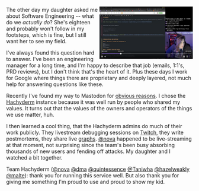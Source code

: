 <!--
.. title: Working In The Open
.. slug: working-in-the-open
.. date: 2022-12-04 09:47:54 UTC-08:00
.. tags: Life
.. category: 
.. link: 
.. description: 
.. type: text
-->

<p><img style="float:right" class="postimage" src="/f/hachyderm-debugging.png" alt="screenshot of @nova live-debugging Hachyderm on Twitch" width=50%></p>

The other day my daughter asked me about Software Engineering -- what do
we _actually do_? She's eighteen and probably won't follow in my
footsteps, which is fine, but I still want her to see my field.

I've always found this question hard to answer. I've been an engineering
manager for a long time, and I'm happy to describe that job (emails,
1:1's, PRD reviews), but I don't think that's the heart of it. Plus
these days I work for Google where things there are proprietary and
deeply layered, not much help for answering questions like these.

Recently I've found my way to Mastodon for [obvious reasons][r]. I
chose the [Hachyderm][] instance because it was well run by people who
shared my values. It turns out that the values of the owners and
operators of the things we use matter, huh.

I then learned a cool thing, that the Hachyderm admins do much of their
work publicly. They livestream debugging sessions on [Twitch][], they write
postmortems, they share live [graphs][]. [@nova][] happened to be
live-streaming at that moment, not surprising since the team's been busy
absorbing thousands of new users and fending off attacks. My daughter
and I watched a bit together.

Team Hachyderm ([@nova][] [@dma][] [@quintessence][] [@Taniwha][]
[@hazelweakly][] [@malte][]): thank you for running this service well.
But also thank you for giving me something I'm proud to use and proud to
show my kid.

[r]: https://hachyderm.io/@sefk/109456480817920873
[hachyderm]: https://hachyderm.io/
[twitch]: https://www.twitch.tv/krisnova
[graphs]: https://grafana.hachyderm.io/public-dashboards/445bbb0e169f4e86b1d1eeee7e50c92a

[@nova]: https://hachyderm.io/@nova
[@dma]: https://hachyderm.io/@dma
[@quintessence]: https://hachyderm.io/@quintessence
[@Taniwha]: https://hachyderm.io/@Taniwha
[@hazelweakly]: https://hachyderm.io/@hazelweakly
[@malte]: https://hachyderm.io/@malte 
